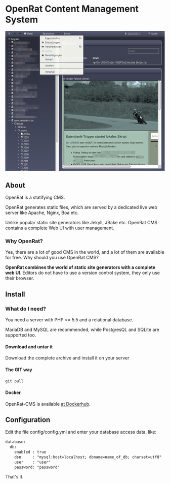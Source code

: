 # OpenRat Content Management System

![Screenshot](doc/images/screenshot-overall.png)


## About

OpenRat is a statifying CMS.

OpenRat generates static files, which are served by a dedicated live web server like Apache, Nginx, Boa etc.

Unlike popular static site generators like Jekyll, JBake etc. OpenRat CMS contains a complete Web UI with user management.

### Why OpenRat?

Yes, there are a lot of good CMS in the world, and a lot of them are available for free. Why should you use OpenRat CMS?

**OpenRat combines the world of static site generators with a complete web UI**. Editors do not have to use a version control system, they only use their browser.


## Install

### What do I need?

You need a server with PHP >= 5.5 and a relational database.

MariaDB and MySQL are recommended, while PostgresQL and SQLite are supported too.
 

#### Download and untar it

Download the complete archive and install it on your server

#### The GIT way

`git pull`

#### Docker

OpenRat-CMS is available [at Dockerhub](https://hub.docker.com/r/openrat/openrat-cms).

## Configuration

Edit the file config/config.yml and enter your database access data, like:
 
    database:
      db:
        enabled : true
        dsn     : "mysql:host=localhost; dbname=name_of_db; charset=utf8"
        user    : "user"
        password: "password"

That's it.